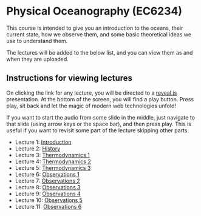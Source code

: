 # Physical Oceanography (EC6234)

This course is intended to give you an introduction to
the oceans, their current state, how we observe them,
and some basic theoretical ideas we use to understand them.

The lectures will be added to the below list, and you can
view them as and when they are uploaded.

## Instructions for viewing lectures

On clicking the link for any lecture, you will be directed
to a [reveal.js](https://revealjs.com/) presentation. At the
bottom of the screen, you will find a play button. Press play,
sit back and let the magic of modern web technologies unfold!

If you want to start the audio from some slide in the middle,
just navigate to that slide (using arrow keys or the space bar),
and then press play. This is useful if you want to revisit some
part of the lecture skipping other parts.

* Lecture 1: [Introduction](./slides/lecture_intro/index.html)
* Lecture 2: [History](./slides/lecture_history/index.html)
* Lecture 3: [Thermodynamics 1](./slides/lecture_thermo/index.html)
* Lecture 4: [Thermodynamics 2](./slides/lecture_thermo2/index.html)
* Lecture 5: [Thermodynamics 3](./slides/lecture_thermo3/index.html)
* Lecture 6: [Observations 1](./slides/lecture_aditi1/Observations-1.pptx)
* Lecture 7: [Observations 2](./slides/lecture_aditi2/Observations-2.pptx)
* Lecture 8: [Observations 3](./slides/lecture_aditi3/Observations-3.pptx)
* Lecture 9: [Observations 4](./slides/lecture_aditi4/Observations-4.pptx)
* Lecture 10: [Observations 5](./slides/lecture_aditi5/Observations-5.pptx)
* Lecture 11: [Observations 6](./slides/lecture_aditi6/Observations-6.pptx)
